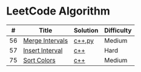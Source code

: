 LeetCode Algorithm
========

| # | Title | Solution | Difficulty |
|---| ----- | -------- | ---------- |
|56|[Merge Intervals](https://leetcode.com/problems/merge-intervals/description/)|[c++](./algorithm/cpp/MergeIntervals/MergeIntervals.cpp),[py](./algorithm/python/MergeIntervals/MergeIntervals.py)|Medium|
|57|[Insert Interval](https://leetcode.com/problems/insert-interval/description/)|[c++](./algorithm/cpp/InsertInterval/InsertInterval.cpp)|Hard|
|75|[Sort Colors](https://leetcode.com/problems/sort-colors/description/)|[c++](./algorithm/cpp/SortColors/SortColors.cpp)|Medium|
